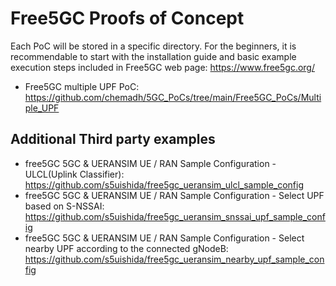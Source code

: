 # Free5GC Proofs of Concept

Each PoC will be stored in a specific directory. For the beginners, it is recommendable to start with the installation guide and basic example execution steps included in Free5GC web page: https://www.free5gc.org/
- Free5GC multiple UPF PoC: https://github.com/chemadh/5GC_PoCs/tree/main/Free5GC_PoCs/Multiple_UPF

## Additional Third party examples
- free5GC 5GC & UERANSIM UE / RAN Sample Configuration - ULCL(Uplink Classifier): https://github.com/s5uishida/free5gc_ueransim_ulcl_sample_config
- free5GC 5GC & UERANSIM UE / RAN Sample Configuration - Select UPF based on S-NSSAI: https://github.com/s5uishida/free5gc_ueransim_snssai_upf_sample_config
- free5GC 5GC & UERANSIM UE / RAN Sample Configuration - Select nearby UPF according to the connected gNodeB: https://github.com/s5uishida/free5gc_ueransim_nearby_upf_sample_config

